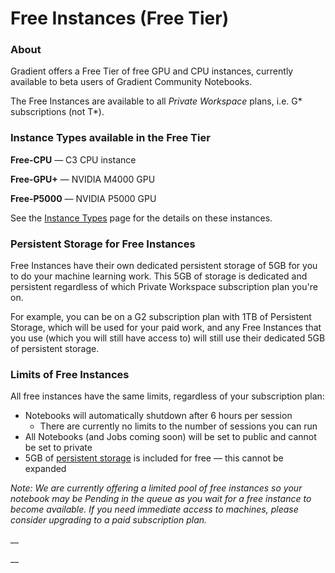 # Free Instances \(Free Tier\)

### About

Gradient offers a Free Tier of free GPU and CPU instances, currently available to beta users of Gradient Community Notebooks.

The Free Instances are available to all _Private Workspace_ plans, i.e. G\* subscriptions \(not T\*\). 

### Instance Types available in the Free Tier

**Free-CPU** — C3 CPU instance

**Free-GPU+** — NVIDIA M4000 GPU

**Free-P5000** — NVIDIA P5000 GPU

See the [Instance Types](instance-types.md) page for the details on these instances.

### Persistent Storage for Free Instances

Free Instances have their own dedicated persistent storage of 5GB for you to do your machine learning work. This 5GB of storage is dedicated and persistent regardless of which Private Workspace subscription plan you're on.

For example, you can be on a G2 subscription plan with 1TB of Persistent Storage, which will be used for your paid work, and any Free Instances that you use \(which you will still have access to\) will still use their dedicated 5GB of persistent storage.

### Limits of Free Instances

All free instances have the same limits, regardless of your subscription plan:

* Notebooks will automatically shutdown after 6 hours per session
  * There are currently no limits to the number of sessions you can run
* All Notebooks \(and Jobs coming soon\) will be set to public and cannot be set to private
* 5GB of [persistent storage](../data/storage.md#persistent-storage) is included for free — this cannot be expanded

_Note: We are currently offering a limited pool of free instances so your notebook may be Pending in the queue as you wait for a free instance to become available. If you need immediate access to machines, please consider upgrading to a paid subscription plan._

\_\_

\_\_

